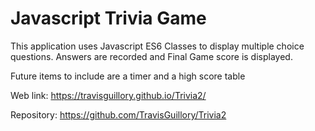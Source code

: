 # Javascript Trivia Game

This application uses Javascript ES6 Classes to display multiple choice questions.
Answers are recorded and Final Game score is displayed. 

Future items to include are a timer and a high score table

Web link:   https://travisguillory.github.io/Trivia2/

Repository: https://github.com/TravisGuillory/Trivia2

